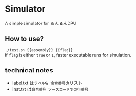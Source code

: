 # Simulator
A simple simulator for るんるんCPU

## How to use?
`./test.sh {{assembly}} {{flag}}`  
if `flag` is either `true` or `1`, faster executable runs for simulation.

## technical notes
- label.txt は`ラベル名 命令番号`のリスト
- inst.txt は`命令番号 ソースコードでの行番号`
